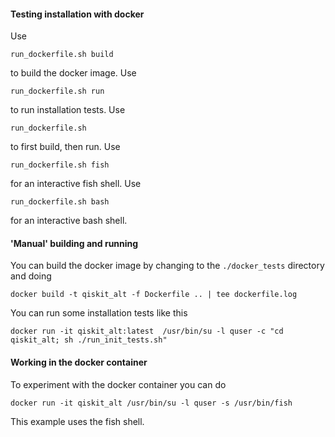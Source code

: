 #### Testing installation with docker

Use
```shell
run_dockerfile.sh build
```
to build the docker image.
Use
```shell
run_dockerfile.sh run
```
to run installation tests.
Use
```shell
run_dockerfile.sh
```
to first build, then run.
Use
```shell
run_dockerfile.sh fish
```
for an interactive fish shell.
Use
```shell
run_dockerfile.sh bash
```
for an interactive bash shell.

#### 'Manual' building and running

You can build the docker image by changing to the `./docker_tests` directory and doing
```shell
docker build -t qiskit_alt -f Dockerfile .. | tee dockerfile.log
```
You can run some installation tests like this
```shell
docker run -it qiskit_alt:latest  /usr/bin/su -l quser -c "cd qiskit_alt; sh ./run_init_tests.sh"
```

#### Working in the docker container

To experiment with the docker container you can do
```shell
docker run -it qiskit_alt /usr/bin/su -l quser -s /usr/bin/fish
```
This example uses the fish shell.
